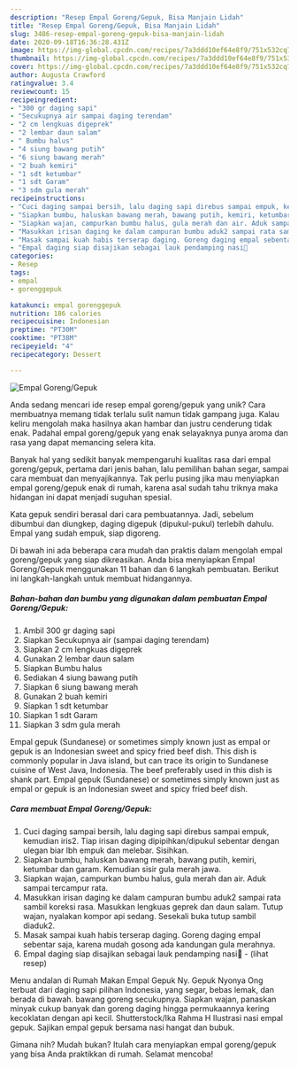```yaml
---
description: "Resep Empal Goreng/Gepuk, Bisa Manjain Lidah"
title: "Resep Empal Goreng/Gepuk, Bisa Manjain Lidah"
slug: 3486-resep-empal-goreng-gepuk-bisa-manjain-lidah
date: 2020-09-18T16:36:28.431Z
image: https://img-global.cpcdn.com/recipes/7a3ddd10ef64e8f9/751x532cq70/empal-gorenggepuk-foto-resep-utama.jpg
thumbnail: https://img-global.cpcdn.com/recipes/7a3ddd10ef64e8f9/751x532cq70/empal-gorenggepuk-foto-resep-utama.jpg
cover: https://img-global.cpcdn.com/recipes/7a3ddd10ef64e8f9/751x532cq70/empal-gorenggepuk-foto-resep-utama.jpg
author: Augusta Crawford
ratingvalue: 3.4
reviewcount: 15
recipeingredient:
- "300 gr daging sapi"
- "Secukupnya air sampai daging terendam"
- "2 cm lengkuas digeprek"
- "2 lembar daun salam"
- " Bumbu halus"
- "4 siung bawang putih"
- "6 siung bawang merah"
- "2 buah kemiri"
- "1 sdt ketumbar"
- "1 sdt Garam"
- "3 sdm gula merah"
recipeinstructions:
- "Cuci daging sampai bersih, lalu daging sapi direbus sampai empuk, kemudian iris2. Tiap irisan daging dipipihkan/dipukul sebentar dengan ulegan biar lbh empuk dan melebar. Sisihkan."
- "Siapkan bumbu, haluskan bawang merah, bawang putih, kemiri, ketumbar dan garam. Kemudian sisir gula merah jawa."
- "Siapkan wajan, campurkan bumbu halus, gula merah dan air. Aduk sampai tercampur rata."
- "Masukkan irisan daging ke dalam campuran bumbu aduk2 sampai rata sambil koreksi rasa. Masukkan lengkuas geprek dan daun salam. Tutup wajan, nyalakan kompor api sedang. Sesekali buka tutup sambil diaduk2."
- "Masak sampai kuah habis terserap daging. Goreng daging empal sebentar saja, karena mudah gosong ada kandungan gula merahnya."
- "Empal daging siap disajikan sebagai lauk pendamping nasi🥰             (lihat resep)"
categories:
- Resep
tags:
- empal
- gorenggepuk

katakunci: empal gorenggepuk 
nutrition: 186 calories
recipecuisine: Indonesian
preptime: "PT30M"
cooktime: "PT38M"
recipeyield: "4"
recipecategory: Dessert

---
```



![Empal Goreng/Gepuk](https://img-global.cpcdn.com/recipes/7a3ddd10ef64e8f9/751x532cq70/empal-gorenggepuk-foto-resep-utama.jpg)

Anda sedang mencari ide resep empal goreng/gepuk yang unik? Cara membuatnya memang tidak terlalu sulit namun tidak gampang juga. Kalau keliru mengolah maka hasilnya akan hambar dan justru cenderung tidak enak. Padahal empal goreng/gepuk yang enak selayaknya punya aroma dan rasa yang dapat memancing selera kita.

Banyak hal yang sedikit banyak mempengaruhi kualitas rasa dari empal goreng/gepuk, pertama dari jenis bahan, lalu pemilihan bahan segar, sampai cara membuat dan menyajikannya. Tak perlu pusing jika mau menyiapkan empal goreng/gepuk enak di rumah, karena asal sudah tahu triknya maka hidangan ini dapat menjadi suguhan spesial.

Kata gepuk sendiri berasal dari cara pembuatannya. Jadi, sebelum dibumbui dan diungkep, daging digepuk (dipukul-pukul) terlebih dahulu. Empal yang sudah empuk, siap digoreng.


Di bawah ini ada beberapa cara mudah dan praktis dalam mengolah empal goreng/gepuk yang siap dikreasikan. Anda bisa menyiapkan Empal Goreng/Gepuk menggunakan 11 bahan dan 6 langkah pembuatan. Berikut ini langkah-langkah untuk membuat hidangannya.

<!--inarticleads1-->

##### Bahan-bahan dan bumbu yang digunakan dalam pembuatan Empal Goreng/Gepuk:

1. Ambil 300 gr daging sapi
1. Siapkan Secukupnya air (sampai daging terendam)
1. Siapkan 2 cm lengkuas digeprek
1. Gunakan 2 lembar daun salam
1. Siapkan  Bumbu halus
1. Sediakan 4 siung bawang putih
1. Siapkan 6 siung bawang merah
1. Gunakan 2 buah kemiri
1. Siapkan 1 sdt ketumbar
1. Siapkan 1 sdt Garam
1. Siapkan 3 sdm gula merah


Empal gepuk (Sundanese) or sometimes simply known just as empal or gepuk is an Indonesian sweet and spicy fried beef dish. This dish is commonly popular in Java island, but can trace its origin to Sundanese cuisine of West Java, Indonesia. The beef preferably used in this dish is shank part. Empal gepuk (Sundanese) or sometimes simply known just as empal or gepuk is an Indonesian sweet and spicy fried beef dish. 

<!--inarticleads2-->

##### Cara membuat Empal Goreng/Gepuk:

1. Cuci daging sampai bersih, lalu daging sapi direbus sampai empuk, kemudian iris2. Tiap irisan daging dipipihkan/dipukul sebentar dengan ulegan biar lbh empuk dan melebar. Sisihkan.
1. Siapkan bumbu, haluskan bawang merah, bawang putih, kemiri, ketumbar dan garam. Kemudian sisir gula merah jawa.
1. Siapkan wajan, campurkan bumbu halus, gula merah dan air. Aduk sampai tercampur rata.
1. Masukkan irisan daging ke dalam campuran bumbu aduk2 sampai rata sambil koreksi rasa. Masukkan lengkuas geprek dan daun salam. Tutup wajan, nyalakan kompor api sedang. Sesekali buka tutup sambil diaduk2.
1. Masak sampai kuah habis terserap daging. Goreng daging empal sebentar saja, karena mudah gosong ada kandungan gula merahnya.
1. Empal daging siap disajikan sebagai lauk pendamping nasi🥰 -             (lihat resep)


Menu andalan di Rumah Makan Empal Gepuk Ny. Gepuk Nyonya Ong terbuat dari daging sapi pilihan Indonesia, yang segar, bebas lemak, dan berada di bawah. bawang goreng secukupnya. Siapkan wajan, panaskan minyak cukup banyak dan goreng daging hingga permukaannya kering kecoklatan dengan api kecil. Shutterstock/Ika Rahma H Ilustrasi nasi empal gepuk. Sajikan empal gepuk bersama nasi hangat dan bubuk. 

Gimana nih? Mudah bukan? Itulah cara menyiapkan empal goreng/gepuk yang bisa Anda praktikkan di rumah. Selamat mencoba!
